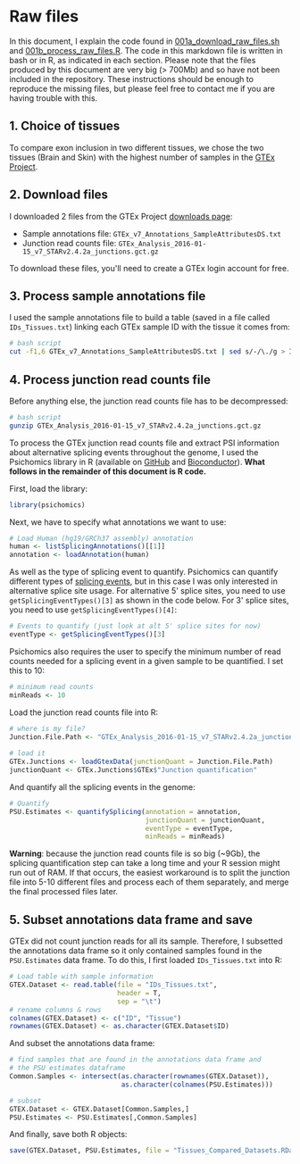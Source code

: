 # Raw files

In this document, I explain the code found in [001a\_download\_raw\_files.sh](001a_download_raw_files.sh) and [001b\_process\_raw\_files.R](001b_process_raw_files.R). The code in this markdown file is written in bash or in R, as indicated in each section. Please note that the files produced by this document are very big (> 700Mb) and so have not been included in the repository. These instructions should be enough to reproduce the missing files, but please feel free to contact me if you are having trouble with this.

## 1. Choice of tissues

To compare exon inclusion in two different tissues, we chose the two tissues (Brain and Skin) with the highest number of samples in the [GTEx Project](https://www.gtexportal.org/home/).

## 2. Download files

I downloaded 2 files from the GTEx Project [downloads page](https://www.gtexportal.org/gtex_analysis_v7/datasets):

* Sample annotations file: `GTEx_v7_Annotations_SampleAttributesDS.txt`
* Junction read counts file: `GTEx_Analysis_2016-01-15_v7_STARv2.4.2a_junctions.gct.gz`

To download these files, you'll need to create a GTEx login account for free.

## 3. Process sample annotations file

I used the sample annotations file to build a table (saved in a file called `IDs_Tissues.txt`) linking each GTEx sample ID with the tissue it comes from:

```bash
# bash script
cut -f1,6 GTEx_v7_Annotations_SampleAttributesDS.txt | sed s/-/\./g > IDs_Tissues.txt
```


## 4. Process junction read counts file

Before anything else, the junction read counts file has to be decompressed:

```bash
# bash script
gunzip GTEx_Analysis_2016-01-15_v7_STARv2.4.2a_junctions.gct.gz
```

To process the GTEx junction read counts file and extract PSI information about alternative splicing events throughout the genome, I used the Psichomics library in R (available on [GitHub](https://github.com/nuno-agostinho/psichomics) and [Bioconductor](https://bioconductor.org/packages/release/bioc/html/psichomics.html)). **What follows in the remainder of this document is R code.**

First, load the library:

```r
library(psichomics)
```
Next, we have to specify what annotations we want to use:

```r
# Load Human (hg19/GRCh37 assembly) annotation
human <- listSplicingAnnotations()[[1]]
annotation <- loadAnnotation(human)
```
As well as the type of splicing event to quantify. Psichomics can quantify different types of [splicing events](http://rstudio-pubs-static.s3.amazonaws.com/359093_7f4afce0df5d48ba99eb0c05a9af8a00.html#quantifying-alternative-splicing), but in this case I was only interested in alternative splice site usage. For alternative 5' splice sites, you need to use `getSplicingEventTypes()[3]` as shown in the code below. For 3' splice sites, you need to use `getSplicingEventTypes()[4]`:

```r
# Events to quantify (just look at alt 5' splice sites for now)
eventType <- getSplicingEventTypes()[3]
```
Psichomics also requires the user to specify the minimum number of read counts needed for a splicing event in a given sample to be quantified. I set this to 10:

```r
# minimum read counts
minReads <- 10
```
Load the junction read counts file into R:

```r
# where is my file?
Junction.File.Path <- "GTEx_Analysis_2016-01-15_v7_STARv2.4.2a_junctions.gct"
  
# load it
GTEx.Junctions <- loadGtexData(junctionQuant = Junction.File.Path)
junctionQuant <- GTEx.Junctions$GTEx$"Junction quantification"
```
And quantify all the splicing events in the genome:

```r
# Quantify
PSU.Estimates <- quantifySplicing(annotation = annotation,
                                  junctionQuant = junctionQuant,
                                  eventType = eventType, 
                                  minReads = minReads)
```
**Warning**: because the junction read counts file is so big (~9Gb), the splicing quantification step can take a long time and your R session might run out of RAM. If that occurs, the easiest workaround is to split the junction file into 5-10 different files and process each of them separately, and merge the final processed files later.

## 5. Subset annotations data frame and save

GTEx did not count junction reads for all its sample. Therefore, I subsetted the annotations data frame so it only contained samples found in the `PSU.Estimates` data frame. To do this, I first loaded `IDs_Tissues.txt` into R:

```r
# Load table with sample information
GTEX.Dataset <- read.table(file = "IDs_Tissues.txt",
                           header = T,
                           sep = "\t")
# rename columns & rows
colnames(GTEX.Dataset) <- c("ID", "Tissue")
rownames(GTEX.Dataset) <- as.character(GTEX.Dataset$ID)
```
And subset the annotations data frame:

```r
# find samples that are found in the annotations data frame and
# the PSU estimates dataframe
Common.Samples <- intersect(as.character(rownames(GTEX.Dataset)),
                            as.character(colnames(PSU.Estimates)))

# subset
GTEX.Dataset <- GTEX.Dataset[Common.Samples,]
PSU.Estimates <- PSU.Estimates[,Common.Samples]

```
And finally, save both R objects:

```r
save(GTEX.Dataset, PSU.Estimates, file = "Tissues_Compared_Datasets.RData")
```
